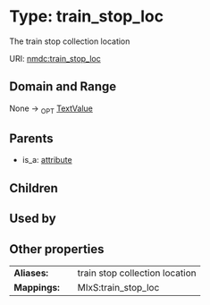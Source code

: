 
# Type: train_stop_loc


The train stop collection location

URI: [nmdc:train_stop_loc](https://microbiomedata/meta/train_stop_loc)


## Domain and Range

None ->  <sub>OPT</sub> [TextValue](TextValue.md)

## Parents

 *  is_a: [attribute](attribute.md)

## Children


## Used by


## Other properties

|  |  |  |
| --- | --- | --- |
| **Aliases:** | | train stop collection location |
| **Mappings:** | | MIxS:train_stop_loc |

